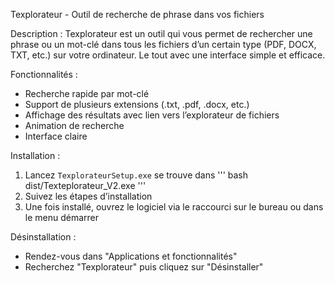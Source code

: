 Texplorateur - Outil de recherche de phrase dans vos fichiers

Description :
Texplorateur est un outil qui vous permet de rechercher une phrase ou un mot-clé dans tous les fichiers d’un certain type (PDF, DOCX, TXT, etc.) sur votre ordinateur. Le tout avec une interface simple et efficace.

Fonctionnalités :
- Recherche rapide par mot-clé
- Support de plusieurs extensions (.txt, .pdf, .docx, etc.)
- Affichage des résultats avec lien vers l’explorateur de fichiers
- Animation de recherche
- Interface claire

Installation :
1. Lancez `TexplorateurSetup.exe` se trouve dans 
''' bash 
dist/Texteplorateur_V2.exe
'''
2. Suivez les étapes d’installation
3. Une fois installé, ouvrez le logiciel via le raccourci sur le bureau ou dans le menu démarrer

Désinstallation :
- Rendez-vous dans "Applications et fonctionnalités"
- Recherchez "Texplorateur" puis cliquez sur "Désinstaller"
